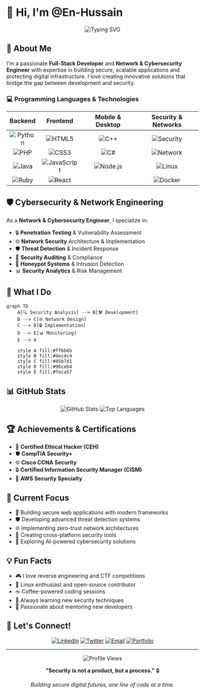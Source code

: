 # 👋 Hi, I'm @En-Hussain

<div align="center">
  <img src="https://readme-typing-svg.herokuapp.com?font=Fira+Code&pause=1000&color=00FF88&center=true&vCenter=true&width=435&lines=Full-Stack+Developer;Cybersecurity+Engineer;Network+Security+Specialist;Open+Source+Enthusiast" alt="Typing SVG" />
</div>

## 🚀 About Me

I'm a passionate **Full-Stack Developer** and **Network & Cybersecurity Engineer** with expertise in building secure, scalable applications and protecting digital infrastructure. I love creating innovative solutions that bridge the gap between development and security.

### 💻 Programming Languages & Technologies

<div align="center">
  
| **Backend** | **Frontend** | **Mobile & Desktop** | **Security & Networks** |
|:---:|:---:|:---:|:---:|
| ![Python](https://img.shields.io/badge/Python-3776AB?style=for-the-badge&logo=python&logoColor=white) | ![HTML5](https://img.shields.io/badge/HTML5-E34F26?style=for-the-badge&logo=html5&logoColor=white) | ![C++](https://img.shields.io/badge/C++-00599C?style=for-the-badge&logo=c%2B%2B&logoColor=white) | ![Security](https://img.shields.io/badge/Security-FF6B6B?style=for-the-badge&logo=security&logoColor=white) |
| ![PHP](https://img.shields.io/badge/PHP-777BB4?style=for-the-badge&logo=php&logoColor=white) | ![CSS3](https://img.shields.io/badge/CSS3-1572B6?style=for-the-badge&logo=css3&logoColor=white) | ![C#](https://img.shields.io/badge/C%23-239120?style=for-the-badge&logo=c-sharp&logoColor=white) | ![Network](https://img.shields.io/badge/Network-4ECDC4?style=for-the-badge&logo=network&logoColor=white) |
| ![Java](https://img.shields.io/badge/Java-ED8B00?style=for-the-badge&logo=java&logoColor=white) | ![JavaScript](https://img.shields.io/badge/JavaScript-F7DF1E?style=for-the-badge&logo=javascript&logoColor=black) | ![Node.js](https://img.shields.io/badge/Node.js-43853D?style=for-the-badge&logo=node.js&logoColor=white) | ![Linux](https://img.shields.io/badge/Linux-FCC624?style=for-the-badge&logo=linux&logoColor=black) |
| ![Ruby](https://img.shields.io/badge/Ruby-CC342D?style=for-the-badge&logo=ruby&logoColor=white) | ![React](https://img.shields.io/badge/React-20232A?style=for-the-badge&logo=react&logoColor=61DAFB) | | ![Docker](https://img.shields.io/badge/Docker-2496ED?style=for-the-badge&logo=docker&logoColor=white) |

</div>

## 🛡️ Cybersecurity & Network Engineering

As a **Network & Cybersecurity Engineer**, I specialize in:

- 🔒 **Penetration Testing** & Vulnerability Assessment
- 🌐 **Network Security** Architecture & Implementation
- 🛡️ **Threat Detection** & Incident Response
- 🔐 **Security Auditing** & Compliance
- 🚨 **Honeypot Systems** & Intrusion Detection
- 📊 **Security Analytics** & Risk Management

## 🎯 What I Do

```mermaid
graph TD
    A[🔍 Security Analysis] --> B[🛠️ Development]
    B --> C[🌐 Network Design]
    C --> D[🔒 Implementation]
    D --> E[📊 Monitoring]
    E --> A
    
    style A fill:#ff6b6b
    style B fill:#4ecdc4
    style C fill:#45b7d1
    style D fill:#96ceb4
    style E fill:#feca57
```

## 📊 GitHub Stats

<div align="center">
  <img src="https://github-readme-stats.vercel.app/api?username=En-Hussain&show_icons=true&theme=tokyonight&hide_border=true&count_private=true" alt="GitHub Stats" />
  <img src="https://github-readme-stats.vercel.app/api/top-langs/?username=En-Hussain&layout=compact&theme=tokyonight&hide_border=true" alt="Top Languages" />
</div>

## 🏆 Achievements & Certifications

- 🥇 **Certified Ethical Hacker (CEH)**
- 🛡️ **CompTIA Security+**
- 🌐 **Cisco CCNA Security**
- 🔒 **Certified Information Security Manager (CISM)**
- 🚀 **AWS Security Specialty**

## 🚀 Current Focus

- 🔐 Building secure web applications with modern frameworks
- 🛡️ Developing advanced threat detection systems
- 🌐 Implementing zero-trust network architectures
- 📱 Creating cross-platform security tools
- 🤖 Exploring AI-powered cybersecurity solutions

## 💡 Fun Facts

- 🎮 I love reverse engineering and CTF competitions
- 🐧 Linux enthusiast and open-source contributor
- ☕ Coffee-powered coding sessions
- 🎯 Always learning new security techniques
- 🌟 Passionate about mentoring new developers

## 🤝 Let's Connect!

<div align="center">
  
[![LinkedIn](https://img.shields.io/badge/LinkedIn-0077B5?style=for-the-badge&logo=linkedin&logoColor=white)](https://linkedin.com/)
[![Twitter](https://img.shields.io/badge/Twitter-1DA1F2?style=for-the-badge&logo=twitter&logoColor=white)](https://x.com)
[![Email](https://img.shields.io/badge/Email-D14836?style=for-the-badge&logo=gmail&logoColor=white)](mailto:hsn.nati3@gmail.com)
[![Portfolio](https://img.shields.io/badge/Portfolio-FF5722?style=for-the-badge&logo=firefox&logoColor=white)](https://.dev)

</div>

---

<div align="center">
  <img src="https://komarev.com/ghpvc/?username=En-Hussain&style=for-the-badge&color=00ff88" alt="Profile Views" />
  
  **"Security is not a product, but a process."** 🔒
  
  *Building secure digital futures, one line of code at a time.*
</div>
